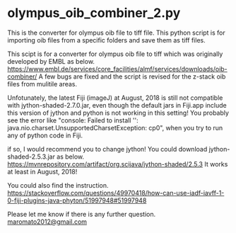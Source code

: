 # olympus_oib_combiner_2.py
This is the converter for olympus oib file to tiff file.
This python script is for importing oib files from a specific folders and save them as tiff files.

This scipt is for a converter for olympus oib file to tiff which was originally developed by EMBL as below.
https://www.embl.de/services/core_facilities/almf/services/downloads/oib-combiner/
A few bugs are fixed and the script is revised for the z-stack oib files from mulitile areas.

Unfotunately, the latest Fiji (imageJ) at August, 2018 is still not compatible with jython-shaded-2.7.0.jar, even though the default jars in Fiji.app include this version of jython and python is not working in this setting! 
You probably see the error like "console: Failed to install '': java.nio.charset.UnsupportedCharsetException: cp0", when you try to run any of python code in Fiji.

if so, I would recommend you to change jython! You could download jython-shaded-2.5.3.jar as below.
https://mvnrepository.com/artifact/org.scijava/jython-shaded/2.5.3
It works at least in August, 2018!

You could also find the instruction.
https://stackoverflow.com/questions/49970418/how-can-use-iadf-iavff-1-0-fiji-plugins-java-phyton/51997948#51997948

Please let me know if there is any further question. maromato2012@gmail.com

